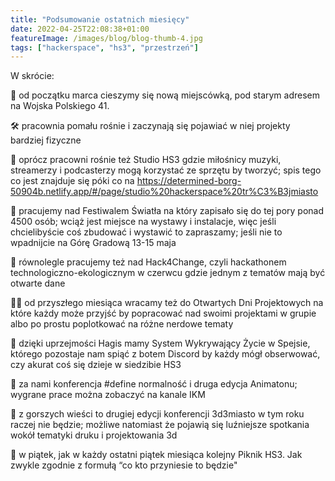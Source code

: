 ```yaml
---
title: "Podsumowanie ostatnich miesięcy"
date: 2022-04-25T22:08:38+01:00
featureImage: /images/blog/blog-thumb-4.jpg
tags: ["hackerspace", "hs3", "przestrzeń"]
---
```


W skrócie:

🏡 od początku marca cieszymy się nową miejscówką, pod starym adresem na Wojska Polskiego 41.

🛠 pracownia pomału rośnie i zaczynają się pojawiać w niej projekty bardziej fizyczne

🎹 oprócz pracowni rośnie też Studio HS3 gdzie miłośnicy muzyki, streamerzy i podcasterzy mogą korzystać ze sprzętu by tworzyć; spis tego co jest znajduje się póki co na https://determined-borg-50904b.netlify.app/#/page/studio%20hackerspace%20tr%C3%B3jmiasto

🔦 pracujemy nad Festiwalem Światła na który zapisało się do tej pory ponad 4500 osób; wciąż jest miejsce na wystawy i instalacje, więc jeśli chcielibyście coś zbudować i wystawić to zapraszamy; jeśli nie to wpadnijcie na Górę Gradową 13-15 maja

🌿 równolegle pracujemy też nad Hack4Change, czyli hackathonem technologiczno-ekologicznym w czerwcu gdzie jednym z tematów mają być otwarte dane

👩‍💻 od przyszłego miesiąca wracamy też do Otwartych Dni Projektowych na które każdy może przyjść by popracować nad swoimi projektami w grupie albo po prostu poplotkować na różne nerdowe tematy

👾 dzięki uprzejmości Hagis mamy System Wykrywający Życie w Spejsie, którego pozostaje nam spiąć z botem Discord by każdy mógł obserwować, czy akurat coś się dzieje w siedzibie HS3

💪 za nami konferencja #define normalność i druga edycja Animatonu; wygrane prace można zobaczyć na kanale IKM

🧵 z gorszych wieści to drugiej edycji konferencji 3d3miasto w tym roku raczej nie będzie; możliwe natomiast że pojawią się luźniejsze spotkania wokół tematyki druku i projektowania 3d

🥂 w piątek, jak w każdy ostatni piątek miesiąca kolejny Piknik HS3. Jak zwykle zgodnie z formułą “co kto przyniesie to będzie"